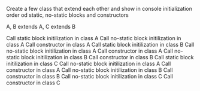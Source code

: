 Create a few class that extend each other and show in console initialization order od static, no-static blocks and constructors

A, B extends A, C extends B

Call static block initilization in class A
Call no-static block initilization in class A
Call constructor in class A
Call static block initilization in class B
Call no-static block initilization in class A
Call constructor in class A
Call no-static block initilization in class B
Call constructor in class B
Call static block initilization in class C
Call no-static block initilization in class A
Call constructor in class A
Call no-static block initilization in class B
Call constructor in class B
Call no-static block initilization in class C
Call constructor in class C
